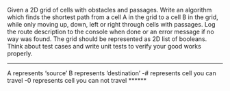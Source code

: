 Given a 2D grid of cells with obstacles and passages.
Write an algorithm which finds the shortest path from a cell A in the grid to a cell B in the grid, while only moving up, down, left or right through cells with passages. Log the route description to the console when done or an error message if no way was found. The grid should be represented as 2D list of booleans.
Think about test cases and write unit tests to verify your good works properly.

****

A represents ‘source’ 
B represents ‘destination’ 
-# represents cell you can travel 
-0 represents cell you can not travel ******
